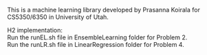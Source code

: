 This is a machine learning library developed by Prasanna Koirala for CS5350/6350 in University of Utah.

H2 implementation:  
Run the runEL.sh file in EnsembleLearning folder for Problem 2.  
Run the runLR.sh file in LinearRegression folder for Problem 4. 